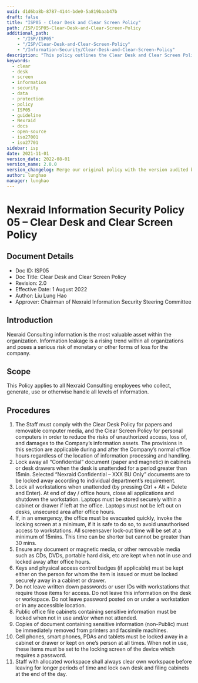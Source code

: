 ```yaml
---
uuid: d1d6ba8b-8787-4144-bde0-5a819baab47b
draft: false
title: "ISP05 - Clear Desk and Clear Screen Policy"
path: /ISP/ISP05-Clear-Desk-and-Clear-Screen-Policy
additional_path:
    - "/ISP/ISP05"
    - "/ISP/Clear-Desk-and-Clear-Screen-Policy"
    - "/Information-Security/Clear-Desk-and-Clear-Screen-Policy"
description: "This policy outlines the Clear Desk and Clear Screen Policy for Nexraid's information system."
keywords: 
  - clear
  - desk
  - screen
  - information
  - security
  - data
  - protection
  - policy
  - ISP05
  - guideline
  - Nexraid
  - docs
  - open-source
  - iso27001
  - iso27701
sidebar: isp
date: 2021-11-01
version_date: 2022-08-01
version_name: 2.0.0
version_changelog: Merge our original policy with the version audited by DPTM
author: lunghao
manager: lunghao
---
```



# Nexraid Information Security Policy 05 – Clear Desk and Clear Screen Policy

## Document Details
* Doc ID: ISP05
* Doc Title: Clear Desk and Clear Screen Policy
* Revision: 2.0
* Effective Date: 1 August 2022
* Author: Liu Lung Hao
* Approver: Chairman of Nexraid Information Security Steering Committee


## Introduction
Nexraid Consulting information is the most valuable asset within the organization. Information leakage is a rising trend within all organizations and poses a serious risk of monetary or other forms of loss for the company.

## Scope
This Policy applies to all Nexraid Consulting employees who collect, generate, use or otherwise handle all levels of information.

## Procedures
1. The Staff must comply with the Clear Desk Policy for papers and removable computer media, and the Clear Screen Policy for personal computers in order to reduce the risks of unauthorized access, loss of, and damages to the Company’s information assets. The provisions in this section are applicable during and after the Company’s normal office hours regardless of the location of information processing and handling.
2. Lock away all “Confidential” document (paper and magnetic) in cabinets or desk drawers when the desk is unattended for a period greater than 15min. Selected “Nexraid Confidential – XXX BU Only” documents are to be locked away according to individual department’s requirement.
3. Lock all workstations when unattended (by pressing Ctrl + Alt + Delete and Enter). At end of day / office hours, close all applications and shutdown the workstation. Laptops must be stored securely within a cabinet or drawer if left at the office. Laptops must not be left out on desks, unsecured area after office hours.
4. If, in an emergency, the office must be evacuated quickly, invoke the locking screen at a minimum, if it is safe to do so, to avoid unauthorised access to workstations. All screensaver lock-out time will be set at a minimum of 15mins. This time can be shorter but cannot be greater than 30 mins.
5. Ensure any document or magnetic media, or other removable media such as CDs, DVDs, portable hard disk, etc are kept when not in use and locked away after office hours.
6. Keys and physical access control badges (if applicable) must be kept either on the person for whom the item is issued or must be locked securely away in a cabinet or drawer.
7. Do not leave written down passwords or user IDs with workstations that require those items for access. Do not leave this information on the desk or workspace. Do not leave password posted on or under a workstation or in any accessible location.
8. Public office file cabinets containing sensitive information must be locked when not in use and/or when not attended.
9. Copies of document containing sensitive information (non-Public) must be immediately removed from printers and facsimile machines.
10. Cell phones, smart phones, PDAs and tablets must be locked away in a cabinet or drawer or kept on one’s person at all times. When not in use, these items must be set to the locking screen of the device which requires a password.
11. Staff with allocated workspace shall always clear own workspace before leaving for longer periods of time and lock own desk and filing cabinets at the end of the day.